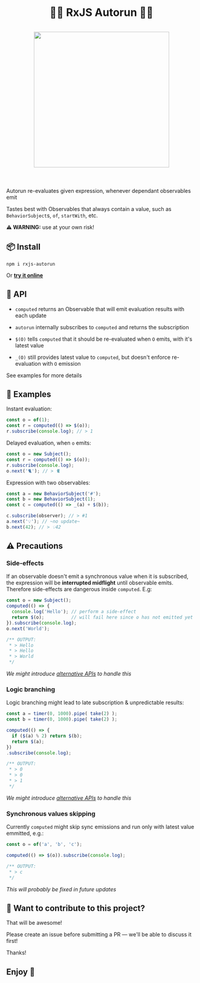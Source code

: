 <div align="center">
  <h1>
    <br/>
    🧙‍♂️ RxJS️ Autorun 🧙‍♀️
    <br/>
    <br/>
    <img src="https://dev-to-uploads.s3.amazonaws.com/i/509pq2z20ea3hn4d3ug5.png" width="358px" />
    <br/>
    <br/>
  </h1>
</div>

Autorun re-evaluates given expression, whenever dependant observables emit

Tastes best with Observables that always contain a value, such as `BehaviorSubject`s, `of`, `startWith`, etc.

**⚠️ WARNING:** use at your own risk!

## 📦 Install

```
npm i rxjs-autorun
```

Or **[try it online](https://stackblitz.com/edit/rxjs-autorun-repl?file=index.ts)**

## 🔧 API

- `computed` returns an Observable that will emit evaluation results with each update

- `autorun` internally subscribes to `computed` and returns the subscription

- `$(O)` tells `computed` that it should be re-evaluated when `O` emits, with it's latest value

- `_(O)` still provides latest value to `computed`, but doesn't enforce re-evaluation with `O` emission

See examples for more details

## 💃 Examples

Instant evaluation:

```ts
const o = of(1);
const r = computed(() => $(o));
r.subscribe(console.log); // > 1
```

Delayed evaluation, when `o` emits:

```ts
const o = new Subject();
const r = computed(() => $(o));
r.subscribe(console.log);
o.next('🐈'); // > 🐈
```

Expression with two observables:

```ts
const a = new BehaviorSubject('#');
const b = new BehaviorSubject(1);
const c = computed(() => _(a) + $(b));

c.subscribe(observer); // > #1
a.next('💡'); // ~no update~
b.next(42); // > 💡42
```

## ⚠️ Precautions

### Side-effects

If an observable doesn't emit a synchronous value when it is subscribed, the expression will be **interrupted midflight** until observable emits.
Therefore side-effects are dangerous inside `computed`. E.g:

```ts
const o = new Subject();
computed(() => {
  console.log('Hello'); // perform a side-effect
  return $(o);          // will fail here since o has not emitted yet
}).subscribe(console.log);
o.next('World');

/** OUTPUT:
 * > Hello
 * > Hello
 * > World
 */
```

*We might introduce [alternative APIs](https://github.com/kosich/rxjs-autorun/issues/3) to handle this*

### Logic branching

Logic branching might lead to late subscription & unpredictable results:

```ts
const a = timer(0, 1000).pipe( take(2) );
const b = timer(0, 1000).pipe( take(2) );

computed(() => {
  if ($(a) % 2) return $(b);
  return $(a);
})
.subscribe(console.log);

/** OUTPUT:
 * > 0
 * > 0
 * > 1
 */
```

*We might introduce [alternative APIs](https://github.com/kosich/rxjs-autorun/issues/3) to handle this*

### Synchronous values skipping

Currently `computed` might skip sync emissions and run only with latest value emmitted, e.g.:

```ts
const o = of('a', 'b', 'c');

computed(() => $(o)).subscribe(console.log);

/** OUTPUT:
 * > c
 */
```

*This will probably be fixed in future updates*

## 🤝 Want to contribute to this project?

That will be awesome!

Please create an issue before submitting a PR — we'll be able to discuss it first!

Thanks!

## Enjoy 🙂
